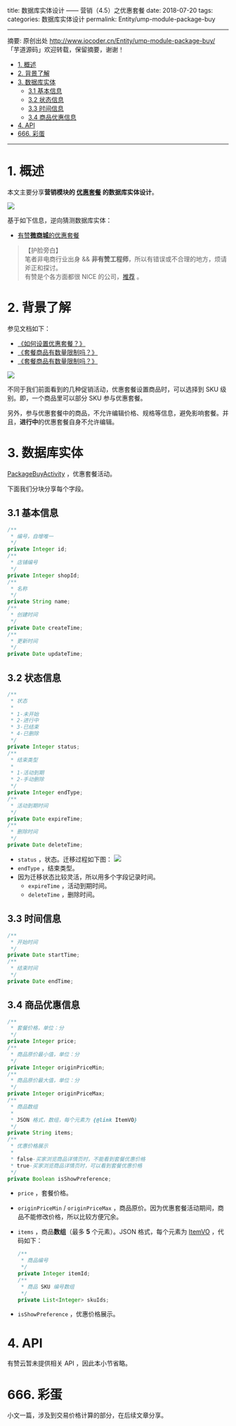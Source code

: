 title: 数据库实体设计 —— 营销（4.5）之优惠套餐
date: 2018-07-20
tags:
categories: 数据库实体设计
permalink: Entity/ump-module-package-buy

-------

摘要: 原创出处 http://www.iocoder.cn/Entity/ump-module-package-buy/ 「芋道源码」欢迎转载，保留摘要，谢谢！

- [1. 概述](http://www.iocoder.cn/Entity/ump-module-package-buy/)
- [2. 背景了解](http://www.iocoder.cn/Entity/ump-module-package-buy/)
- [3. 数据库实体](http://www.iocoder.cn/Entity/ump-module-package-buy/)
  - [3.1 基本信息](http://www.iocoder.cn/Entity/ump-module-package-buy/)
  - [3.2 状态信息](http://www.iocoder.cn/Entity/ump-module-package-buy/)
  - [3.3 时间信息](http://www.iocoder.cn/Entity/ump-module-package-buy/)
  - [3.4 商品优惠信息](http://www.iocoder.cn/Entity/ump-module-package-buy/)
- [4. API](http://www.iocoder.cn/Entity/ump-module-package-buy/)
- [666. 彩蛋](http://www.iocoder.cn/Entity/ump-module-package-buy/)

-------

# 1. 概述

本文主要分享**营销模块的 [优惠套餐](#) 的数据库实体设计**。

![](http://www.iocoder.cn/images/Entity/2018_07_20/01.png)

基于如下信息，逆向猜测数据库实体：

* [有赞**微商城**的优惠套餐](https://www.youzan.com/v2/ump/packagebuy)

> 【护脸旁白】  
> 笔者非电商行业出身 && **非有赞工程师**，所以有错误或不合理的地方，烦请斧正和探讨。  
> 有赞是个各方面都很 NICE 的公司，[推荐](http://www.iocoder.cn/NeiTui/hangzhou/?self) 。

# 2. 背景了解

参见文档如下：

* [《如何设置优惠套餐？》](https://help.youzan.com/qa#/menu/2200/detail/1013?_k=56ofhg) 
* [《套餐商品有数量限制吗？》](https://help.youzan.com/qa#/menu/2200/detail/464?_k=2wynhd)
* [《套餐商品有数量限制吗？》](https://help.youzan.com/qa#/menu/2200/detail/464?_k=3p54ce)

![](http://www.iocoder.cn/images/Entity/2018_07_20/02.png)

不同于我们前面看到的几种促销活动，优惠套餐设置商品时，可以选择到 SKU 级别。即，一个商品里可以部分 SKU 参与优惠套餐。

另外，参与优惠套餐中的商品，不允许编辑价格、规格等信息，避免影响套餐。并且，**进行中**的优惠套餐自身不允许编辑。

# 3. 数据库实体

[PackageBuyActivity](https://github.com/YunaiV/doraemon-entity/blob/a111b3cee302ec01d1d9b5ba571583bcac9b1e4f/src/main/java/cn/iocoder/doraemon/umpgroup/packagebuy/entity/PackageBuyActivity.java) ，优惠套餐活动。

下面我们分块分享每个字段。

## 3.1 基本信息

```Java
/**
 * 编号，自增唯一
 */
private Integer id;
/**
 * 店铺编号
 */
private Integer shopId;
/**
 * 名称
 */
private String name;
/**
 * 创建时间
 */
private Date createTime;
/**
 * 更新时间
 */
private Date updateTime;
```

## 3.2 状态信息

```Java
/**
 * 状态
 *
 * 1-未开始
 * 2-进行中
 * 3-已结束
 * 4-已删除
 */
private Integer status;
/**
 * 结束类型
 *
 * 1-活动到期
 * 2-手动删除
 */
private Integer endType;
/**
 * 活动到期时间
 */
private Date expireTime;
/**
 * 删除时间
 */
private Date deleteTime;
```

* `status` ，状态。迁移过程如下图：  ![](http://www.iocoder.cn/images/Entity/2018_07_20/03.png) 
* `endType` ，结束类型。
* 因为迁移状态比较灵活，所以用多个字段记录时间。
    * `expireTime` ，活动到期时间。
    * `deleteTime` ，删除时间。

## 3.3 时间信息

```Java
/**
 * 开始时间
 */
private Date startTime;
/**
 * 结束时间
 */
private Date endTime;
```

## 3.4 商品优惠信息

```Java
/**
 * 套餐价格，单位：分
 */
private Integer price;
/**
 * 商品原价最小值，单位：分
 */
private Integer originPriceMin;
/**
 * 商品原价最大值，单位：分
 */
private Integer originPriceMax;
/**
 * 商品数组
 *
 * JSON 格式，数组，每个元素为 {@link ItemVO}
 */
private String items;
/**
 * 优惠价格展示
 *
 * false-买家浏览商品详情页时，不能看到套餐优惠价格
 * true-买家浏览商品详情页时，可以看到套餐优惠价格
 */
private Boolean isShowPreference;
```

* `price` ，套餐价格。
* `originPriceMin` / `originPriceMax` ，商品原价。因为优惠套餐活动期间，商品不能修改价格，所以比较方便冗余。
* `items` ，商品**数组**（最多 **5** 个元素）。JSON 格式，每个元素为 [ItemVO](https://github.com/YunaiV/doraemon-entity/blob/a111b3cee302ec01d1d9b5ba571583bcac9b1e4f/src/main/java/cn/iocoder/doraemon/umpgroup/packagebuy/entity/PackageBuyActivity.java#L11-L25) ，代码如下：

    ```Java
    /**
     * 商品编号
     */
    private Integer itemId;
    /**
     * 商品 SKU 编号数组
     */
    private List<Integer> skuIds;
    ```
* `isShowPreference` ，优惠价格展示。

# 4. API

有赞云暂未提供相关 API ，因此本小节省略。

# 666. 彩蛋

小文一篇，涉及到交易价格计算的部分，在后续文章分享。


